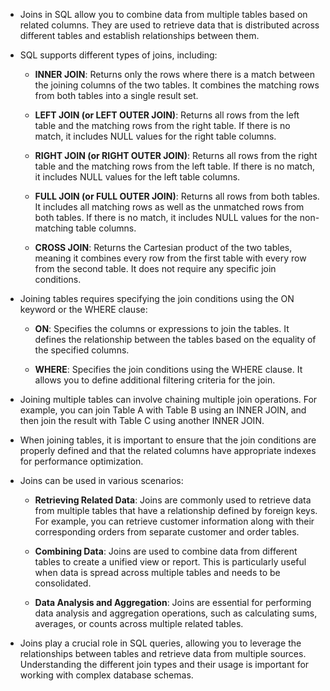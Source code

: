 - Joins in SQL allow you to combine data from multiple tables based on related columns. They are used to retrieve data that is distributed across different tables and establish relationships between them.
    
- SQL supports different types of joins, including:
    
    - **INNER JOIN**: Returns only the rows where there is a match between the joining columns of the two tables. It combines the matching rows from both tables into a single result set.
        
    - **LEFT JOIN (or LEFT OUTER JOIN)**: Returns all rows from the left table and the matching rows from the right table. If there is no match, it includes NULL values for the right table columns.
        
    - **RIGHT JOIN (or RIGHT OUTER JOIN)**: Returns all rows from the right table and the matching rows from the left table. If there is no match, it includes NULL values for the left table columns.
        
    - **FULL JOIN (or FULL OUTER JOIN)**: Returns all rows from both tables. It includes all matching rows as well as the unmatched rows from both tables. If there is no match, it includes NULL values for the non-matching table columns.
        
    - **CROSS JOIN**: Returns the Cartesian product of the two tables, meaning it combines every row from the first table with every row from the second table. It does not require any specific join conditions.
        
- Joining tables requires specifying the join conditions using the ON keyword or the WHERE clause:
    
    - **ON**: Specifies the columns or expressions to join the tables. It defines the relationship between the tables based on the equality of the specified columns.
        
    - **WHERE**: Specifies the join conditions using the WHERE clause. It allows you to define additional filtering criteria for the join.
        
- Joining multiple tables can involve chaining multiple join operations. For example, you can join Table A with Table B using an INNER JOIN, and then join the result with Table C using another INNER JOIN.
    
- When joining tables, it is important to ensure that the join conditions are properly defined and that the related columns have appropriate indexes for performance optimization.
    
- Joins can be used in various scenarios:
    
    - **Retrieving Related Data**: Joins are commonly used to retrieve data from multiple tables that have a relationship defined by foreign keys. For example, you can retrieve customer information along with their corresponding orders from separate customer and order tables.
        
    - **Combining Data**: Joins are used to combine data from different tables to create a unified view or report. This is particularly useful when data is spread across multiple tables and needs to be consolidated.
        
    - **Data Analysis and Aggregation**: Joins are essential for performing data analysis and aggregation operations, such as calculating sums, averages, or counts across multiple related tables.
        
- Joins play a crucial role in SQL queries, allowing you to leverage the relationships between tables and retrieve data from multiple sources. Understanding the different join types and their usage is important for working with complex database schemas.